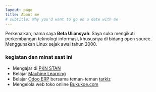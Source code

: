 ```yaml
---
layout: page
title: About me
# subtitle: Why you'd want to go on a date with me
---
```


Perkenalkan, nama saya **Beta Uliansyah**. Saya suka mengikuti perkembangan teknologi informasi, khususnya di bidang open source. Menggunakan Linux sejak awal tahun 2000. 

### kegiatan dan minat saat ini

- Mengajar di [PKN STAN](http://pknstan.ac.id/)
- Belajar [Machine Learning](https://github.com/Avik-Jain/100-Days-Of-ML-Code)
- Belajar [Odoo ERP](https://github.com/odoo/odoo) bersama teman-teman [tarkiz](http://tarkiz.biz)
- Mengelola web toko online [Bukukoe.com](http://www.bukukoe.com/)
